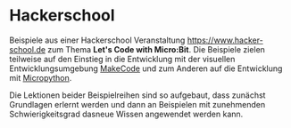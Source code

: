 # Hackerschool

Beispiele aus einer Hackerschool Veranstaltung https://www.hacker-school.de
zum Thema __Let's Code with Micro:Bit__. Die Beispiele zielen teilweise auf den Einstieg in die Entwicklung mit der visuellen Entwicklungsumgebung [MakeCode](https://www.microsoft.com/en-us/makecode "MakeCode") und zum Anderen auf die Entwicklung mit [Micropython](http://micropython.org "Micropython").

Die Lektionen beider Beispielreihen sind so aufgebaut, dass zunächst Grundlagen erlernt werden und dann an Beispielen mit zunehmenden Schwierigkeitsgrad dasneue Wissen angewendet werden kann.
